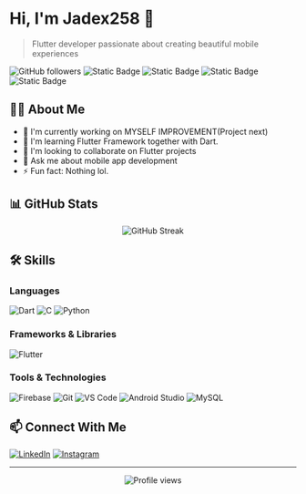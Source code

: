# Hi, I'm Jadex258 👋

> Flutter developer passionate about creating beautiful mobile experiences

![GitHub followers](https://img.shields.io/github/followers/Jadex258?style=for-the-badge&logo=Github&labelColor=black)
![Static Badge](https://img.shields.io/badge/flutter-%2342A5F5?style=for-the-badge&logo=flutter&logoColor=%2342A5F5&labelColor=black)
![Static Badge](https://img.shields.io/badge/Android-%233DDC84%20?style=for-the-badge&logo=Android&logoColor=%233DDC84%20&labelColor=black)
![Static Badge](https://img.shields.io/badge/Dart-%230175C2?style=for-the-badge&logo=dart&logoColor=%230175C2&labelColor=black)
![Static Badge](https://img.shields.io/badge/Firebase-%23FFCA28?style=for-the-badge&logo=firebase&logoColor=%23FFCA28&labelColor=black)

## 👨‍💻 About Me

- 🔭 I'm currently working on MYSELF IMPROVEMENT(Project next)
- 🌱 I'm learning Flutter Framework together with Dart.
- 👯 I'm looking to collaborate on Flutter projects
- 💬 Ask me about mobile app development
- ⚡ Fun fact: Nothing lol.


## 📊 GitHub Stats

<div align="center">
  <img src="https://github-readme-streak-stats.herokuapp.com/?user=Jadex258&theme=dark" alt="GitHub Streak" />
</div>


## 🛠️ Skills

### Languages
![Dart](https://img.shields.io/badge/Dart-%230175C2.svg?style=flat-square&logo=dart&logoColor=white)
![C](https://img.shields.io/badge/C-%23A8B9CC.svg?style=flat-square&logo=c&logoColor=black)
![Python](https://img.shields.io/badge/Python-%233776AB.svg?style=flat-square&logo=python&logoColor=white)

### Frameworks & Libraries
![Flutter](https://img.shields.io/badge/Flutter-%2302569B.svg?style=flat-square&logo=flutter&logoColor=white)

### Tools & Technologies
![Firebase](https://img.shields.io/badge/Firebase-%23FFCA28.svg?style=flat-square&logo=firebase&logoColor=black)
![Git](https://img.shields.io/badge/Git-%23F05033.svg?style=flat-square&logo=git&logoColor=white)
![VS Code](https://img.shields.io/badge/VS%20Code-%23007ACC.svg?style=flat-square&logo=visual-studio-code&logoColor=white)
![Android Studio](https://img.shields.io/badge/Android%20Studio-%233DDC84.svg?style=flat-square&logo=android-studio&logoColor=white)
![MySQL](https://img.shields.io/badge/MySQL-%234479A1.svg?style=flat-square&logo=mysql&logoColor=white)

## 📫 Connect With Me

[![LinkedIn](https://img.shields.io/badge/LinkedIn-%230077B5.svg?style=for-the-badge&logo=linkedin&logoColor=white)](https://www.linkedin.com/in/jade-micha-cayangho-7795b12b6/)
[![Instagram](https://img.shields.io/badge/Instagram-%23E4405F.svg?style=for-the-badge&logo=instagram&logoColor=white)](https://instagram.com/denqtiee)

---

<p align="center">
  <img src="https://komarev.com/ghpvc/?username=Jadex258&style=flat-square&color=blue" alt="Profile views" />
</p>
